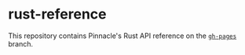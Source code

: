 # rust-reference

This repository contains Pinnacle's Rust API reference on the [`gh-pages`](../gh-pages) branch.
